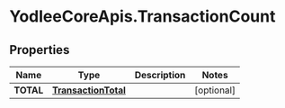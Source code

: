 # YodleeCoreApis.TransactionCount

## Properties
Name | Type | Description | Notes
------------ | ------------- | ------------- | -------------
**TOTAL** | [**TransactionTotal**](TransactionTotal.md) |  | [optional] 
